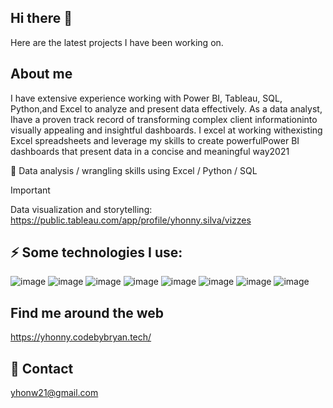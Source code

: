 ## Hi there 👋

Here are the latest projects I have been working on.


## About me

I have extensive experience working with Power BI, Tableau, SQL, Python,and Excel to analyze and present data effectively. As a data analyst, Ihave a proven track record of transforming complex client informationinto visually appealing and insightful dashboards. I excel at working withexisting Excel spreadsheets and leverage my skills to create powerfulPower BI dashboards that present data in a concise and meaningful way2021

🔎 Data analysis / wrangling skills using Excel / Python / SQL
> [!IMPORTANT]
> Data visualization and storytelling: https://public.tableau.com/app/profile/yhonny.silva/vizzes

 ## ⚡ Some technologies I use:
![image](https://img.shields.io/badge/Tableau-E97627?style=for-the-badge&logo=Tableau&logoColor=white)
![image](https://img.shields.io/badge/PowerBI-F2C811?style=for-the-badge&logo=Power%20BI&logoColor=white)
![image](https://img.shields.io/badge/MySQL-005C84?style=for-the-badge&logo=mysql&logoColor=white)
![image](https://img.shields.io/badge/PostgreSQL-316192?style=for-the-badge&logo=postgresql&logoColor=white)
![image](https://img.shields.io/badge/Python-FFD43B?style=for-the-badge&logo=python&logoColor=blue)
![image](https://img.shields.io/badge/Plotly-239120?style=for-the-badge&logo=plotly&logoColor=white)
![image](https://img.shields.io/badge/Pandas-2C2D72?style=for-the-badge&logo=pandas&logoColor=white)
![image](	https://img.shields.io/badge/Numpy-777BB4?style=for-the-badge&logo=numpy&logoColor=white)


## Find me around the web
https://yhonny.codebybryan.tech/

## 📱 Contact
yhonw21@gmail.com
